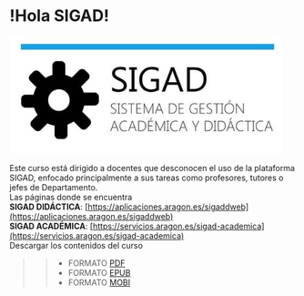 # !Hola SIGAD!
 ![logo SIGAD](https://raw.githubusercontent.com/catedu/curso-basico-sigad/master/img/SIGAD.png)

Este curso está dirigido a docentes que desconocen el uso de la plataforma SIGAD,  enfocado principalmente a sus tareas como profesores, tutores o jefes de Departamento.<br>
Las páginas donde se encuentra<br>
**SIGAD DIDÁCTICA**: [https://aplicaciones.aragon.es/sigaddweb](https://aplicaciones.aragon.es/sigaddweb)<br>
**SIGAD ACADÉMICA**: [https://servicios.aragon.es/sigad-academica](https://servicios.aragon.es/sigad-academica)<br>
Descargar los contenidos del curso
<br>
>>* FORMATO [PDF](https://github.com/catedu/curso-basico-sigad/raw/gh-pages/mybook/curso-basico-sigad.pdf)
>>* FORMATO [EPUB](https://github.com/catedu/curso-basico-sigad/raw/gh-pages/mybook/curso-basico-sigad.epub)
>>* FORMATO [MOBI](https://github.com/catedu/curso-basico-sigad/raw/gh-pages/mybook/curso-basico-sigad.mobi)
